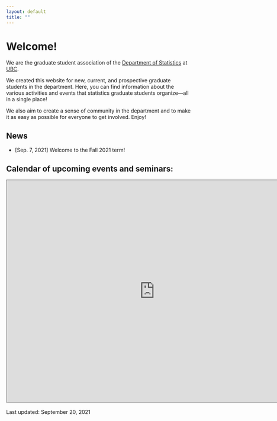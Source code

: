 ```yaml
---
layout: default
title: ""
---
```


# Welcome!

We are the graduate student association of the [Department of Statistics](https://www.stat.ubc.ca/)
at [UBC](https://www.ubc.ca/).

We created this website for new, current, and prospective graduate students in the department.
Here, you can find information about the various activities and events
that statistics graduate students organize&mdash;all in a single place!

We also aim to create a sense of community in the department and to make it as easy as possible for everyone to get involved.
Enjoy!

## News

- [Sep. 7, 2021] Welcome to the Fall 2021 term!


<div class="span9">
	<h2>Calendar of upcoming events and seminars:</h2>
	<iframe src="https://calendar.google.com/calendar/embed?height=600&wkst=1&bgcolor=%23ffffff&ctz=America%2FVancouver&src=MjNodWRuYzZvM2VoZzFubmltZTBmbmY4OThAZ3JvdXAuY2FsZW5kYXIuZ29vZ2xlLmNvbQ&src=ZDhibmxnaGlxcmVwc2ZrazNjN2ZsZmlyaWNAZ3JvdXAuY2FsZW5kYXIuZ29vZ2xlLmNvbQ&color=%23D81B60&color=%238E24AA" style="border:solid 1px #777" width="800" height="600" frameborder="0" scrolling="no"></iframe>
</div><!--/span-->
<br/>
Last updated: September 20, 2021